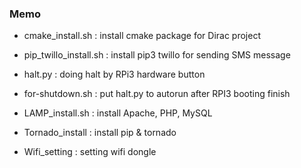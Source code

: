 ### Memo

- cmake_install.sh : install cmake package for Dirac project

- pip_twillo_install.sh : install pip3 twillo for sending SMS message

- halt.py : doing halt by RPi3 hardware button

- for-shutdown.sh :  put halt.py to autorun after RPI3 booting finish

- LAMP_install.sh : install Apache, PHP, MySQL

- Tornado_install : install pip & tornado

- Wifi_setting : setting wifi dongle
